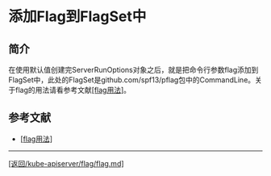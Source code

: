 添加Flag到FlagSet中
==================================================================
## 简介
在使用默认值创建完ServerRunOptions对象之后，就是把命令行参数flag添加到FlagSet中，此处的FlagSet是github.com/spf13/pflag包中的CommandLine。关于flag的用法请看参考文献[[flag用法]](../../reference/k8s/flag.md)。



## 参考文献
* [[flag用法]](../../reference/k8s/flag.md/)


_______________________________________________________________________
[[返回/kube-apiserver/flag/flag.md]](./flag.md)